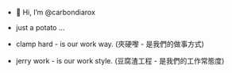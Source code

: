 - 👋 Hi, I’m @carbondiarox
- just a potato ...

- clamp hard - is our work way.   (夾硬嚟 - 是我們的做事方式)
- jerry work - is our work style. (豆腐渣工程 - 是我們的工作常態度)

